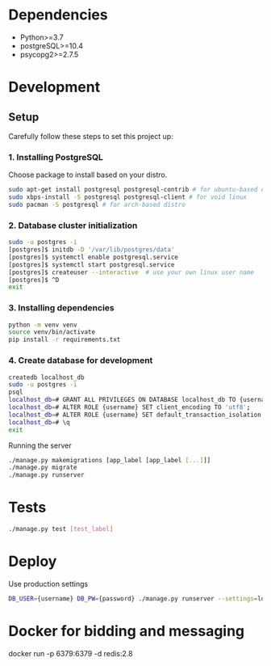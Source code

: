 # Dependencies
* Python>=3.7
* postgreSQL>=10.4
* psycopg2>=2.7.5

# Development
## Setup
Carefully follow these steps to set this project up:

### 1. Installing PostgreSQL
Choose package to install based on your distro.
```sh
sudo apt-get install postgresql postgresql-contrib # for ubuntu-based distro
sudo xbps-install -S postgresql postgresql-client # for void linux
sudo pacman -S postgresql # for arch-based distro
```
### 2. Database cluster initialization
```sh
sudo -u postgres -i
[postgres]$ initdb -D '/var/lib/postgres/data'
[postgres]$ systemctl enable postgresql.service
[postgres]$ systemctl start postgresql.service
[postgres]$ createuser --interactive  # use your own linux user name
[postgres]$ ^D
exit
```

### 3. Installing dependencies
```sh
python -m venv venv
source venv/bin/activate
pip install -r requirements.txt
```

### 4. Create database for development
```sh
createdb localhost_db
sudo -u postgres -i
psql
localhost_db=# GRANT ALL PRIVILEGES ON DATABASE localhost_db TO {username};
localhost_db=# ALTER ROLE {username} SET client_encoding TO 'utf8';
localhost_db=# ALTER ROLE {username} SET default_transaction_isolation TO 'read committed';
localhost_db=# \q
exit
```
Running the server
```sh
./manage.py makemigrations [app_label [app_label [...]]]
./manage.py migrate
./manage.py runserver
```

# Tests
```sh
./manage.py test [test_label]
```

# Deploy
Use production settings
```sh
DB_USER={username} DB_PW={password} ./manage.py runserver --settings=localhost.settings_production
```

# Docker for bidding and messaging 
docker run -p 6379:6379 -d redis:2.8
